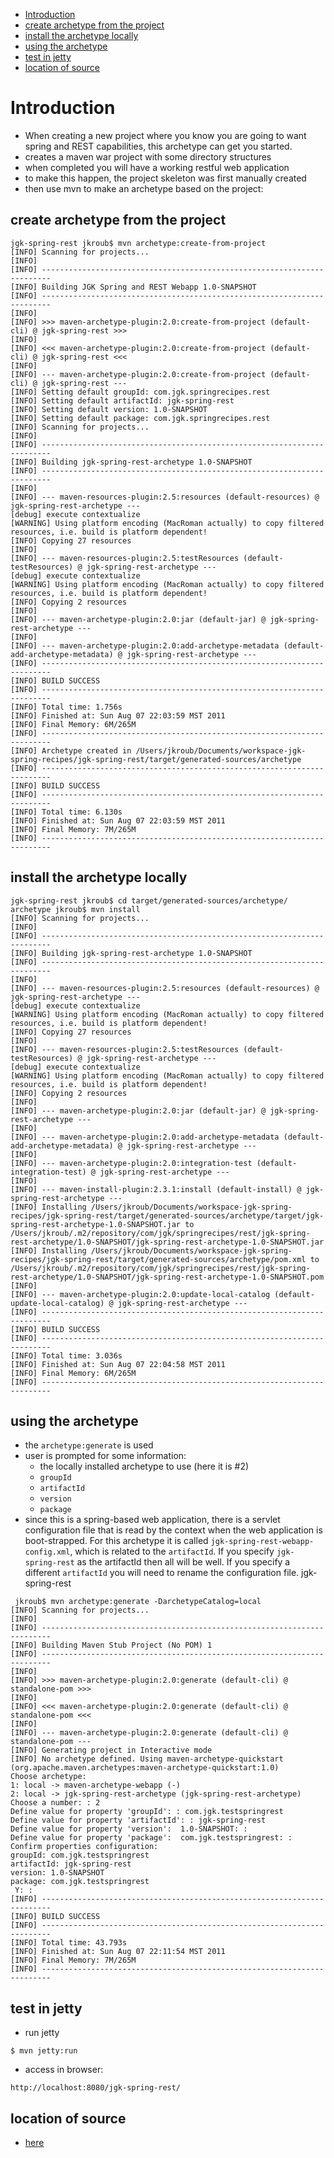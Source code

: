   * [Introduction](ArchetypeSpringRest#Introduction.md)
  * [create archetype from the project](ArchetypeSpringRest#create_archetype_from_the_project.md)
  * [install the archetype locally](ArchetypeSpringRest#install_the_archetype_locally.md)
  * [using the archetype](ArchetypeSpringRest#using_the_archetype.md)
  * [test in jetty](ArchetypeSpringRest#test_in_jetty.md)
  * [location of source](ArchetypeSpringRest#location_of_source.md)

# Introduction #
  * When creating a new project where you know you are going to want spring and REST capabilities, this archetype can get you started.
  * creates a maven war project with some directory structures
  * when completed you will have a working restful web application
  * to make this happen, the project skeleton was first manually created
  * then use mvn to make an archetype based on the project:

## create archetype from the project ##
```
jgk-spring-rest jkroub$ mvn archetype:create-from-project
[INFO] Scanning for projects...
[INFO]                                                                         
[INFO] ------------------------------------------------------------------------
[INFO] Building JGK Spring and REST Webapp 1.0-SNAPSHOT
[INFO] ------------------------------------------------------------------------
[INFO] 
[INFO] >>> maven-archetype-plugin:2.0:create-from-project (default-cli) @ jgk-spring-rest >>>
[INFO] 
[INFO] <<< maven-archetype-plugin:2.0:create-from-project (default-cli) @ jgk-spring-rest <<<
[INFO] 
[INFO] --- maven-archetype-plugin:2.0:create-from-project (default-cli) @ jgk-spring-rest ---
[INFO] Setting default groupId: com.jgk.springrecipes.rest
[INFO] Setting default artifactId: jgk-spring-rest
[INFO] Setting default version: 1.0-SNAPSHOT
[INFO] Setting default package: com.jgk.springrecipes.rest
[INFO] Scanning for projects...
[INFO]                                                                         
[INFO] ------------------------------------------------------------------------
[INFO] Building jgk-spring-rest-archetype 1.0-SNAPSHOT
[INFO] ------------------------------------------------------------------------
[INFO] 
[INFO] --- maven-resources-plugin:2.5:resources (default-resources) @ jgk-spring-rest-archetype ---
[debug] execute contextualize
[WARNING] Using platform encoding (MacRoman actually) to copy filtered resources, i.e. build is platform dependent!
[INFO] Copying 27 resources
[INFO] 
[INFO] --- maven-resources-plugin:2.5:testResources (default-testResources) @ jgk-spring-rest-archetype ---
[debug] execute contextualize
[WARNING] Using platform encoding (MacRoman actually) to copy filtered resources, i.e. build is platform dependent!
[INFO] Copying 2 resources
[INFO] 
[INFO] --- maven-archetype-plugin:2.0:jar (default-jar) @ jgk-spring-rest-archetype ---
[INFO] 
[INFO] --- maven-archetype-plugin:2.0:add-archetype-metadata (default-add-archetype-metadata) @ jgk-spring-rest-archetype ---
[INFO] ------------------------------------------------------------------------
[INFO] BUILD SUCCESS
[INFO] ------------------------------------------------------------------------
[INFO] Total time: 1.756s
[INFO] Finished at: Sun Aug 07 22:03:59 MST 2011
[INFO] Final Memory: 6M/265M
[INFO] ------------------------------------------------------------------------
[INFO] Archetype created in /Users/jkroub/Documents/workspace-jgk-spring-recipes/jgk-spring-rest/target/generated-sources/archetype
[INFO] ------------------------------------------------------------------------
[INFO] BUILD SUCCESS
[INFO] ------------------------------------------------------------------------
[INFO] Total time: 6.130s
[INFO] Finished at: Sun Aug 07 22:03:59 MST 2011
[INFO] Final Memory: 7M/265M
[INFO] ------------------------------------------------------------------------

```
## install the archetype locally ##
```
jgk-spring-rest jkroub$ cd target/generated-sources/archetype/
archetype jkroub$ mvn install
[INFO] Scanning for projects...
[INFO]                                                                         
[INFO] ------------------------------------------------------------------------
[INFO] Building jgk-spring-rest-archetype 1.0-SNAPSHOT
[INFO] ------------------------------------------------------------------------
[INFO] 
[INFO] --- maven-resources-plugin:2.5:resources (default-resources) @ jgk-spring-rest-archetype ---
[debug] execute contextualize
[WARNING] Using platform encoding (MacRoman actually) to copy filtered resources, i.e. build is platform dependent!
[INFO] Copying 27 resources
[INFO] 
[INFO] --- maven-resources-plugin:2.5:testResources (default-testResources) @ jgk-spring-rest-archetype ---
[debug] execute contextualize
[WARNING] Using platform encoding (MacRoman actually) to copy filtered resources, i.e. build is platform dependent!
[INFO] Copying 2 resources
[INFO] 
[INFO] --- maven-archetype-plugin:2.0:jar (default-jar) @ jgk-spring-rest-archetype ---
[INFO] 
[INFO] --- maven-archetype-plugin:2.0:add-archetype-metadata (default-add-archetype-metadata) @ jgk-spring-rest-archetype ---
[INFO] 
[INFO] --- maven-archetype-plugin:2.0:integration-test (default-integration-test) @ jgk-spring-rest-archetype ---
[INFO] 
[INFO] --- maven-install-plugin:2.3.1:install (default-install) @ jgk-spring-rest-archetype ---
[INFO] Installing /Users/jkroub/Documents/workspace-jgk-spring-recipes/jgk-spring-rest/target/generated-sources/archetype/target/jgk-spring-rest-archetype-1.0-SNAPSHOT.jar to /Users/jkroub/.m2/repository/com/jgk/springrecipes/rest/jgk-spring-rest-archetype/1.0-SNAPSHOT/jgk-spring-rest-archetype-1.0-SNAPSHOT.jar
[INFO] Installing /Users/jkroub/Documents/workspace-jgk-spring-recipes/jgk-spring-rest/target/generated-sources/archetype/pom.xml to /Users/jkroub/.m2/repository/com/jgk/springrecipes/rest/jgk-spring-rest-archetype/1.0-SNAPSHOT/jgk-spring-rest-archetype-1.0-SNAPSHOT.pom
[INFO] 
[INFO] --- maven-archetype-plugin:2.0:update-local-catalog (default-update-local-catalog) @ jgk-spring-rest-archetype ---
[INFO] ------------------------------------------------------------------------
[INFO] BUILD SUCCESS
[INFO] ------------------------------------------------------------------------
[INFO] Total time: 3.036s
[INFO] Finished at: Sun Aug 07 22:04:58 MST 2011
[INFO] Final Memory: 6M/265M
[INFO] ------------------------------------------------------------------------

```
## using the archetype ##
  * the `archetype:generate` is used
  * user is prompted for some information:
    * the locally installed archetype to use (here it is #2)
    * `groupId`
    * `artifactId`
    * `version`
    * `package`
  * since this is a spring-based web application, there is a servlet configuration file that is read by the context when the web application is boot-strapped.  For this archetype it is called `jgk-spring-rest-webapp-config.xml`, which is related to the `artifactId`.  If you specify `jgk-spring-rest` as the artifactId then all will be well.  If you specify a different `artifactId` you will need to rename the configuration file.
jgk-spring-rest
```
 jkroub$ mvn archetype:generate -DarchetypeCatalog=local
[INFO] Scanning for projects...
[INFO]                                                                         
[INFO] ------------------------------------------------------------------------
[INFO] Building Maven Stub Project (No POM) 1
[INFO] ------------------------------------------------------------------------
[INFO] 
[INFO] >>> maven-archetype-plugin:2.0:generate (default-cli) @ standalone-pom >>>
[INFO] 
[INFO] <<< maven-archetype-plugin:2.0:generate (default-cli) @ standalone-pom <<<
[INFO] 
[INFO] --- maven-archetype-plugin:2.0:generate (default-cli) @ standalone-pom ---
[INFO] Generating project in Interactive mode
[INFO] No archetype defined. Using maven-archetype-quickstart (org.apache.maven.archetypes:maven-archetype-quickstart:1.0)
Choose archetype:
1: local -> maven-archetype-webapp (-)
2: local -> jgk-spring-rest-archetype (jgk-spring-rest-archetype)
Choose a number: : 2
Define value for property 'groupId': : com.jgk.testspringrest
Define value for property 'artifactId': : jgk-spring-rest
Define value for property 'version':  1.0-SNAPSHOT: : 
Define value for property 'package':  com.jgk.testspringrest: : 
Confirm properties configuration:
groupId: com.jgk.testspringrest
artifactId: jgk-spring-rest
version: 1.0-SNAPSHOT
package: com.jgk.testspringrest
 Y: : 
[INFO] ------------------------------------------------------------------------
[INFO] BUILD SUCCESS
[INFO] ------------------------------------------------------------------------
[INFO] Total time: 43.793s
[INFO] Finished at: Sun Aug 07 22:11:54 MST 2011
[INFO] Final Memory: 7M/265M
[INFO] ------------------------------------------------------------------------

```
## test in jetty ##
  * run jetty
```
$ mvn jetty:run
```
  * access in browser:
```
http://localhost:8080/jgk-spring-rest/
```
## location of source ##
  * [here](https://jgk-spring-recipes.googlecode.com/svn/trunk/jgk-spring-rest)